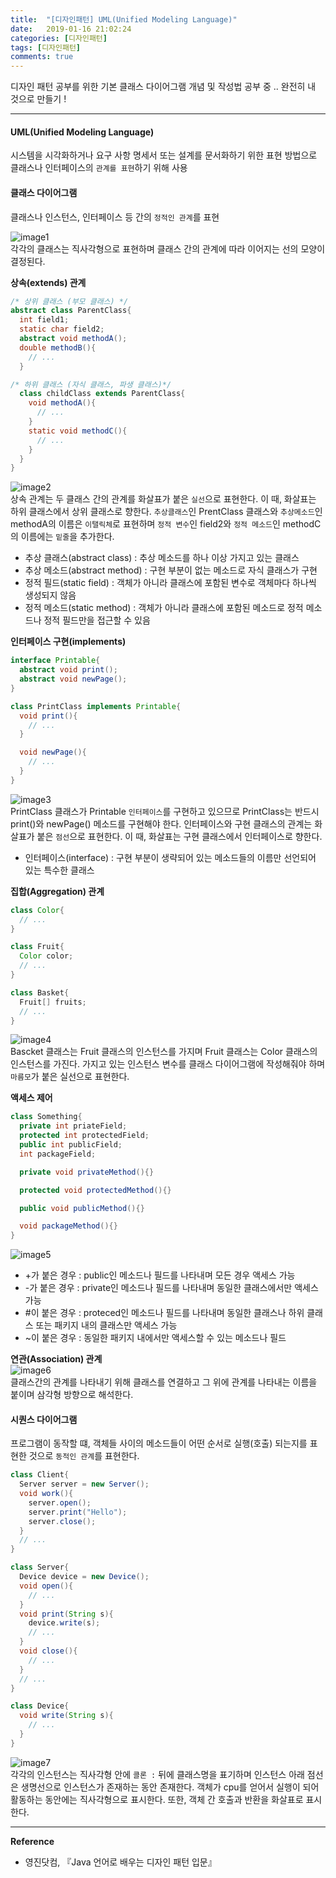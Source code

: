 ```yaml
---
title:  "[디자인패턴] UML(Unified Modeling Language)"
date:   2019-01-16 21:02:24
categories: [디자인패턴]
tags: [디자인패턴]
comments: true
---
```


디자인 패턴 공부를 위한 기본 클래스 다이어그램 개념 및 작성법 공부 중 ..  완전히 내 것으로 만들기 !

---

#### **UML(Unified Modeling Language)**  
시스템을 시각화하거나 요구 사항 명세서 또는 설계를 문서화하기 위한 표현 방법으로 클래스나 인터페이스의 `관계를 표현`하기 위해 사용  


#### **클래스 다이어그램**  
클래스나 인스턴스, 인터페이스 등 간의 `정적인 관계`를 표현  

![image1](http://eun-bi.github.io/images/posting/0124_1.PNG)  
각각의 클래스는 직사각형으로 표현하며 클래스 간의 관계에 따라 이어지는 선의 모양이 결정된다.

**상속(extends) 관계**  

```java
/* 상위 클래스 (부모 클래스) */
abstract class ParentClass{
  int field1;
  static char field2;
  abstract void methodA();
  double methodB(){
    // ...
  }

/* 하위 클래스 (자식 클래스, 파생 클래스)*/
  class childClass extends ParentClass{
    void methodA(){
      // ...
    }
    static void methodC(){
      // ...
    }
  }
}
```  
![image2](http://eun-bi.github.io/images/posting/0124_2.PNG)  
상속 관계는 두 클래스 간의 관계를 화살표가 붙은 `실선`으로 표현한다. 이 때, 화살표는 하위 클래스에서 상위 클래스로 향한다. `추상클래스`인 PrentClass 클래스와 `추상메소드`인 methodA의 이름은 `이탤릭체`로 표현하며 `정적 변수`인 field2와 `정적 메소드`인 methodC 의 이름에는 `밑줄`을 추가한다.  

- 추상 클래스(abstract class) : 추상 메소드를 하나 이상 가지고 있는 클래스   
- 추상 메소드(abstract method) : 구현 부분이 없는 메소드로 자식 클래스가 구현  
- 정적 필드(static field) : 객체가 아니라 클래스에 포함된 변수로 객체마다 하나씩 생성되지 않음  
- 정적 메소드(static method) : 객체가 아니라 클래스에 포함된 메소드로 정적 메소드나 정적 필드만을 접근할 수 있음  



**인터페이스 구현(implements)**  
```java
interface Printable{
  abstract void print();
  abstract void newPage();
}

class PrintClass implements Printable{
  void print(){
    // ...
  }

  void newPage(){
    // ...
  }
}
```  
![image3](http://eun-bi.github.io/images/posting/0124_3.PNG)  
PrintClass 클래스가 Printable `인터페이스`를 구현하고 있으므로 PrintClass는 반드시 print()와 newPage() 메소드를 구현해야 한다. 인터페이스와 구현 클래스의 관계는 화살표가 붙은 `점선`으로 표현한다. 이 때, 화살표는 구현 클래스에서 인터페이스로 향한다.  
- 인터페이스(interface) : 구현 부분이 생략되어 있는 메소드들의 이름만 선언되어 있는 특수한 클래스  


**집합(Aggregation) 관계**  
```java
class Color{
  // ...
}

class Fruit{
  Color color;
  // ...
}

class Basket{
  Fruit[] fruits;
  // ...
}
```  
![image4](http://eun-bi.github.io/images/posting/0124_4.PNG)  
Bascket 클래스는 Fruit 클래스의 인스턴스를 가지며 Fruit 클래스는 Color 클래스의 인스턴스를 가진다. 가지고 있는 인스턴스 변수를 클래스 다이어그램에 작성해줘야 하며 `마름모`가 붙은 실선으로 표현한다.  

**액세스 제어**  
```java
class Something{
  private int priateField;
  protected int protectedField;
  public int publicField;
  int packageField;

  private void privateMethod(){}

  protected void protectedMethod(){}

  public void publicMethod(){}

  void packageMethod(){}
}
```  
![image5](http://eun-bi.github.io/images/posting/0124_5.PNG)  
- +가 붙은 경우 : public인 메소드나 필드를 나타내며 모든 경우 액세스 가능  
- -가 붙은 경우 : private인 메소드나 필드를 나타내며 동일한 클래스에서만 액세스 가능
- #이 붙은 경우 : proteced인 메소드나 필드를 나타내며 동일한 클래스나 하위 클래스 또는 패키지 내의 클래스만 액세스 가능  
- ~이 붙은 경우 : 동일한 패키지 내에서만 액세스할 수 있는 메소드나 필드  


**연관(Association) 관계**  
![image6](http://eun-bi.github.io/images/posting/0124_6.PNG)  
클래스간의 관계를 나타내기 위해 클래스를 연결하고 그 위에 관계를 나타내는 이름을 붙이며 삼각형 방향으로 해석한다.  

#### **시퀀스 다이어그램**  
프로그램이 동작할 떄, 객체들 사이의 메소드들이 어떤 순서로 실행(호출) 되는지를 표현한 것으로 `동적인 관계`를 표현한다.  
```java
class Client{
  Server server = new Server();
  void work(){
    server.open();
    server.print("Hello");
    server.close();
  }
  // ...
}

class Server{
  Device device = new Device();
  void open(){
    // ...
  }
  void print(String s){
    device.write(s);
    // ...
  }
  void close(){
    // ...
  }
  // ...
}

class Device{
  void write(String s){
    // ...
  }
}
```   
![image7](http://eun-bi.github.io/images/posting/0124_7.PNG)  
각각의 인스턴스는 직사각형 안에 `콜론 :` 뒤에 클래스명을 표기하며 인스턴스 아래 점선은 생명선으로 인스턴스가 존재하는 동안 존재한다. 객체가 cpu를 얻어서 실행이 되어 활동하는 동안에는 직사각형으로 표시한다. 또한, 객체 간 호출과 반환을 화살표로 표시한다.  



---
**Reference**
- 영진닷컴, 『Java 언어로 배우는 디자인 패턴 입문』
